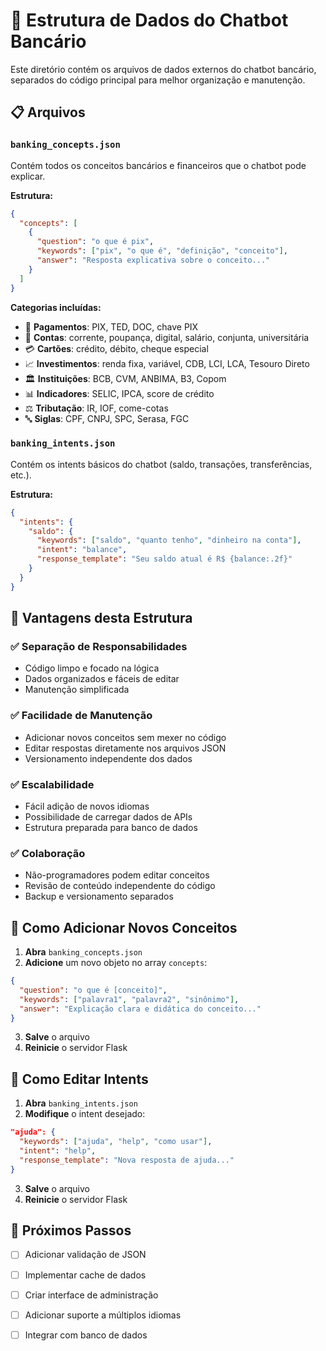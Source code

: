 # 📁 Estrutura de Dados do Chatbot Bancário

Este diretório contém os arquivos de dados externos do chatbot bancário, separados do código principal para melhor organização e manutenção.

## 📋 Arquivos

### `banking_concepts.json`
Contém todos os conceitos bancários e financeiros que o chatbot pode explicar.

**Estrutura:**
```json
{
  "concepts": [
    {
      "question": "o que é pix",
      "keywords": ["pix", "o que é", "definição", "conceito"],
      "answer": "Resposta explicativa sobre o conceito..."
    }
  ]
}
```

**Categorias incluídas:**
- 💸 **Pagamentos**: PIX, TED, DOC, chave PIX
- 🏦 **Contas**: corrente, poupança, digital, salário, conjunta, universitária
- 💳 **Cartões**: crédito, débito, cheque especial
- 📈 **Investimentos**: renda fixa, variável, CDB, LCI, LCA, Tesouro Direto
- 🏛️ **Instituições**: BCB, CVM, ANBIMA, B3, Copom
- 📊 **Indicadores**: SELIC, IPCA, score de crédito
- ⚖️ **Tributação**: IR, IOF, come-cotas
- 🔤 **Siglas**: CPF, CNPJ, SPC, Serasa, FGC

### `banking_intents.json`
Contém os intents básicos do chatbot (saldo, transações, transferências, etc.).

**Estrutura:**
```json
{
  "intents": {
    "saldo": {
      "keywords": ["saldo", "quanto tenho", "dinheiro na conta"],
      "intent": "balance",
      "response_template": "Seu saldo atual é R$ {balance:.2f}"
    }
  }
}
```

## 🔧 Vantagens desta Estrutura

### ✅ **Separação de Responsabilidades**
- Código limpo e focado na lógica
- Dados organizados e fáceis de editar
- Manutenção simplificada

### ✅ **Facilidade de Manutenção**
- Adicionar novos conceitos sem mexer no código
- Editar respostas diretamente nos arquivos JSON
- Versionamento independente dos dados

### ✅ **Escalabilidade**
- Fácil adição de novos idiomas
- Possibilidade de carregar dados de APIs
- Estrutura preparada para banco de dados

### ✅ **Colaboração**
- Não-programadores podem editar conceitos
- Revisão de conteúdo independente do código
- Backup e versionamento separados

## 📝 Como Adicionar Novos Conceitos

1. **Abra** `banking_concepts.json`
2. **Adicione** um novo objeto no array `concepts`:
```json
{
  "question": "o que é [conceito]",
  "keywords": ["palavra1", "palavra2", "sinônimo"],
  "answer": "Explicação clara e didática do conceito..."
}
```
3. **Salve** o arquivo
4. **Reinicie** o servidor Flask

## 🔄 Como Editar Intents

1. **Abra** `banking_intents.json`
2. **Modifique** o intent desejado:
```json
"ajuda": {
  "keywords": ["ajuda", "help", "como usar"],
  "intent": "help",
  "response_template": "Nova resposta de ajuda..."
}
```
3. **Salve** o arquivo
4. **Reinicie** o servidor Flask

## 🚀 Próximos Passos

- [ ] Adicionar validação de JSON
- [ ] Implementar cache de dados
- [ ] Criar interface de administração
- [ ] Adicionar suporte a múltiplos idiomas
- [ ] Integrar com banco de dados


